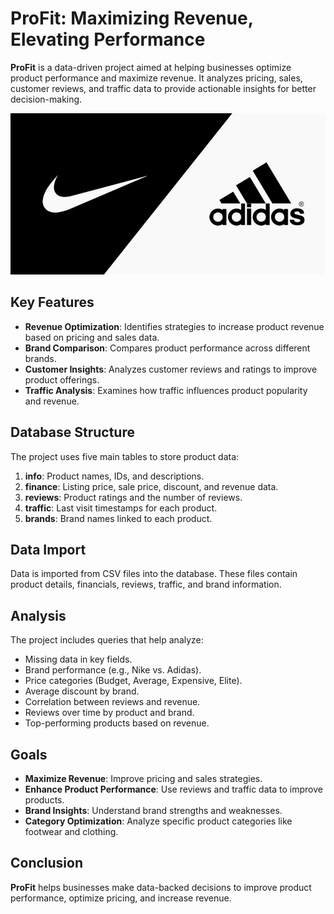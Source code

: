 # ProFit: Maximizing Revenue, Elevating Performance

**ProFit** is a data-driven project aimed at helping businesses optimize product performance and maximize revenue. It analyzes pricing, sales, customer reviews, and traffic data to provide actionable insights for better decision-making.

![](./brands.png)

## Key Features

- **Revenue Optimization**: Identifies strategies to increase product revenue based on pricing and sales data.
- **Brand Comparison**: Compares product performance across different brands.
- **Customer Insights**: Analyzes customer reviews and ratings to improve product offerings.
- **Traffic Analysis**: Examines how traffic influences product popularity and revenue.

## Database Structure

The project uses five main tables to store product data:

1. **info**: Product names, IDs, and descriptions.
2. **finance**: Listing price, sale price, discount, and revenue data.
3. **reviews**: Product ratings and the number of reviews.
4. **traffic**: Last visit timestamps for each product.
5. **brands**: Brand names linked to each product.

## Data Import

Data is imported from CSV files into the database. These files contain product details, financials, reviews, traffic, and brand information.

## Analysis

The project includes queries that help analyze:

- Missing data in key fields.
- Brand performance (e.g., Nike vs. Adidas).
- Price categories (Budget, Average, Expensive, Elite).
- Average discount by brand.
- Correlation between reviews and revenue.
- Reviews over time by product and brand.
- Top-performing products based on revenue.

## Goals

- **Maximize Revenue**: Improve pricing and sales strategies.
- **Enhance Product Performance**: Use reviews and traffic data to improve products.
- **Brand Insights**: Understand brand strengths and weaknesses.
- **Category Optimization**: Analyze specific product categories like footwear and clothing.

## Conclusion

**ProFit** helps businesses make data-backed decisions to improve product performance, optimize pricing, and increase revenue.